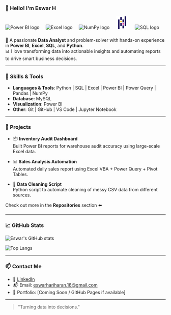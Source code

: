 ### 👋 Hello! I'm Eswar H

<div align="left">
  <!-- Power BI -->
  <img src="https://img.icons8.com/color/48/000000/power-bi.png" height="40" alt="Power BI logo" />
  <img width="12" />

  <!-- Excel -->
  <img src="https://img.icons8.com/fluency/48/microsoft-excel-2019.png" height="40" alt="Excel logo" />
  <img width="12" />

  <!-- NumPy -->
  <img src="https://upload.wikimedia.org/wikipedia/commons/3/31/NumPy_logo_2020.svg" height="40" alt="NumPy logo" />
  <img width="12" />

  <!-- Pandas -->
  <img src="https://raw.githubusercontent.com/devicons/devicon/master/icons/pandas/pandas-original.svg" height="40" alt="Pandas logo" />
  <img width="12" />

  <!-- SQL (MySQL icon used as representative) -->
  <img src="https://cdn.jsdelivr.net/gh/devicons/devicon/icons/mysql/mysql-original.svg" height="40" alt="SQL logo" />
</div>


###
🎯 A passionate **Data Analyst** and problem-solver with hands-on experience in **Power BI**, **Excel**, **SQL**, and **Python**.  
📊 I love transforming data into actionable insights and automating reports to drive smart business decisions.

---

### 🧠 Skills & Tools
- **Languages & Tools**: Python | SQL | Excel | Power BI | Power Query | Pandas | NumPy  
- **Database**: MySQL
- **Visualization**: Power BI   
- **Other**: Git | GitHub | VS Code | Jupyter Notebook

---

### 💼 Projects
- 📦 **Inventory Audit Dashboard**  
  Built Power BI reports for warehouse audit accuracy using large-scale Excel data.
  
- 📊 **Sales Analysis Automation**  
  Automated daily sales report using Excel VBA + Power Query + Pivot Tables.

- 🧹 **Data Cleaning Script**  
  Python script to automate cleaning of messy CSV data from different sources.

Check out more in the **Repositories** section ⬅️

---

### 📈 GitHub Stats

![Eswar's GitHub stats](https://github-readme-stats.vercel.app/api?username=Eswar-h&show_icons=true&theme=radical)

![Top Langs](https://github-readme-stats.vercel.app/api/top-langs/?username=Eswar-h&layout=compact&theme=radical)

---

### 📫 Contact Me
- 💼 [LinkedIn](https://www.linkedin.com/in/YOUR-LINK-HERE)  
- 📬 Email: eswarhariharan.16@gmail.com  
- 🧾 Portfolio: [Coming Soon / GitHub Pages if available]

---

> "Turning data into decisions."
